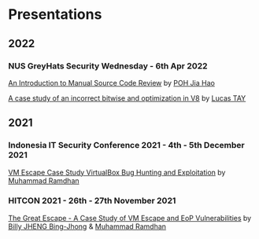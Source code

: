 # Presentations

## 2022

### NUS GreyHats Security Wednesday - 6th Apr 2022
[An Introduction to Manual Source Code Review](https://github.com/star-sg/Presentations/blob/main/NUS%20GreyHats%20SecWed%20Apr%202021/Introduction%20to%20Manual%20Source%20Code%20Review/Introduction%20to%20Manual%20Source%20Code%20Review.pdf) by [POH Jia Hao](https://github.com/limerencee)

[A case study of an incorrect bitwise and optimization in V8](https://github.com/star-sg/Presentations/blob/main/NUS%20GreyHats%20SecWed%20Apr%202021/A%20case%20study%20of%20an%20incorrect%20bitwise%20and%20optimization%20in%20V8/CVE-2021-30599_official.pptx) by [Lucas TAY](https://github.com/cExplr)


## 2021 

### Indonesia IT Security Conference 2021 - 4th - 5th December 2021
[VM Escape Case Study VirtualBox Bug Hunting and Exploitation](https://github.com/star-sg/Presentations/blob/main/IDSECCONF%202021/VM%20Escape%20Case%20Study_%20VirtualBox%20Bug%20Hunting%20and%20Exploitation%20(IDSECCONF%202021).pdf) by [Muhammad Ramdhan](https://github.com/d4em0n)

### HITCON 2021 - 26th - 27th November 2021
[The Great Escape - A Case Study of VM Escape and EoP Vulnerabilities](https://github.com/star-sg/Presentations/blob/main/HITCON%202021/The%20Great%20Escape%20-%20A%20Case%20Study%20of%20VM%20Escape%20and%20EoP%20Vulnerabilities(HITCON%202021).pdf) by [Billy JHENG Bing-Jhong](https://github.com/st424204) & [Muhammad Ramdhan](https://github.com/d4em0n)



